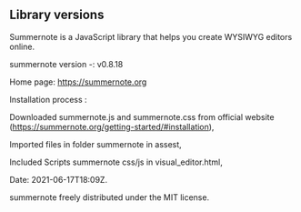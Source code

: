## Library versions

Summernote is a JavaScript library that helps you create WYSIWYG editors online.

summernote version -: v0.8.18

Home page: https://summernote.org

Installation process :

Downloaded summernote.js and summernote.css from official website (https://summernote.org/getting-started/#installation),

Imported files in folder summernote in assest,

Included Scripts summernote css/js in visual_editor.html,

Date: 2021-06-17T18:09Z.

summernote freely distributed under the MIT license.

